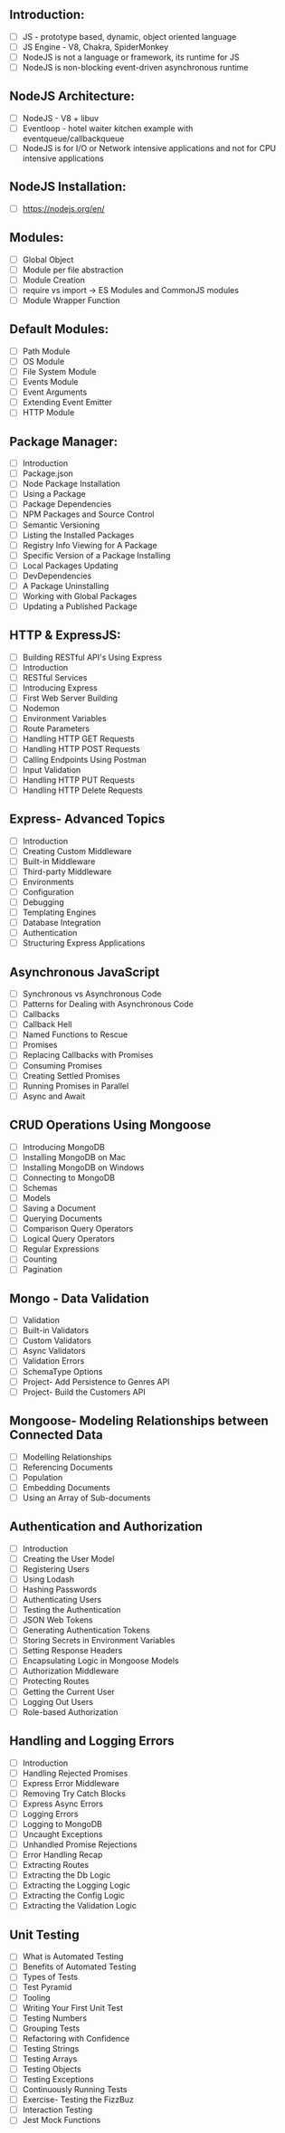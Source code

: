## Introduction:
  - [ ] JS - prototype based, dynamic, object oriented language
  - [ ] JS Engine - V8, Chakra, SpiderMonkey
  - [ ] NodeJS is not a language or framework, its runtime for JS
  - [ ] NodeJS is non-blocking event-driven asynchronous runtime

## NodeJS Architecture:
- [ ] NodeJS - V8 + libuv
- [ ] Eventloop - hotel waiter kitchen example with eventqueue/callbackqueue
- [ ] NodeJS is for I/O or Network intensive applications and not for CPU intensive applications

## NodeJS Installation:
  - [ ] https://nodejs.org/en/

## Modules:
  - [ ] Global Object
  - [ ] Module per file abstraction
  - [ ] Module Creation
  - [ ] require vs import -> ES Modules and CommonJS modules
  - [ ] Module Wrapper Function

## Default Modules:
  - [ ] Path Module   
  - [ ] OS Module   
  - [ ] File System Module    
  - [ ] Events Module   
  - [ ] Event Arguments   
  - [ ] Extending Event Emitter   
  - [ ] HTTP Module

## Package Manager:
  - [ ] Introduction    
  - [ ] Package.json    
  - [ ] Node Package Installation   
  - [ ] Using a Package   
  - [ ] Package Dependencies    
  - [ ] NPM Packages and Source Control   
  - [ ] Semantic Versioning   
  - [ ] Listing the Installed Packages    
  - [ ] Registry Info Viewing for A Package   
  - [ ] Specific Version of a Package Installing    
  - [ ] Local Packages Updating   
  - [ ] DevDependencies   
  - [ ] A Package Uninstalling    
  - [ ] Working with Global Packages    
  - [ ] Updating a Published Package

## HTTP & ExpressJS:
  - [ ] Building RESTful API's Using Express
  - [ ] Introduction    
  - [ ] RESTful Services    
  - [ ] Introducing Express   
  - [ ] First Web Server Building   
  - [ ] Nodemon   
  - [ ] Environment Variables   
  - [ ] Route Parameters    
  - [ ] Handling HTTP GET Requests    
  - [ ] Handling HTTP POST Requests   
  - [ ] Calling Endpoints Using Postman   
  - [ ] Input Validation    
  - [ ] Handling HTTP PUT Requests    
  - [ ] Handling HTTP Delete Requests

## Express- Advanced Topics
  - [ ] Introduction
  - [ ] Creating Custom Middleware
  - [ ] Built-in Middleware
  - [ ] Third-party Middleware
  - [ ] Environments
  - [ ] Configuration
  - [ ] Debugging
  - [ ] Templating Engines
  - [ ] Database Integration
  - [ ] Authentication
  - [ ] Structuring Express Applications

## Asynchronous JavaScript
  - [ ] Synchronous vs Asynchronous Code
  - [ ] Patterns for Dealing with Asynchronous Code
  - [ ] Callbacks
  - [ ] Callback Hell
  - [ ] Named Functions to Rescue
  - [ ] Promises
  - [ ] Replacing Callbacks with Promises
  - [ ] Consuming Promises
  - [ ] Creating Settled Promises
  - [ ] Running Promises in Parallel
  - [ ] Async and Await

## CRUD Operations Using Mongoose
  - [ ] Introducing MongoDB
  - [ ] Installing MongoDB on Mac
  - [ ] Installing MongoDB on Windows
  - [ ] Connecting to MongoDB
  - [ ] Schemas
  - [ ] Models
  - [ ] Saving a Document
  - [ ] Querying Documents
  - [ ] Comparison Query Operators
  - [ ] Logical Query Operators
  - [ ] Regular Expressions
  - [ ] Counting
  - [ ] Pagination

## Mongo - Data Validation
  - [ ] Validation
  - [ ] Built-in Validators
  - [ ] Custom Validators
  - [ ] Async Validators
  - [ ] Validation Errors
  - [ ] SchemaType Options
  - [ ] Project- Add Persistence to Genres API
  - [ ] Project- Build the Customers API

## Mongoose- Modeling Relationships between Connected Data
  - [ ] Modelling Relationships
  - [ ] Referencing Documents
  - [ ] Population
  - [ ] Embedding Documents
  - [ ] Using an Array of Sub-documents

## Authentication and Authorization
  - [ ] Introduction
  - [ ] Creating the User Model
  - [ ] Registering Users
  - [ ] Using Lodash
  - [ ] Hashing Passwords
  - [ ] Authenticating Users
  - [ ] Testing the Authentication
  - [ ] JSON Web Tokens
  - [ ] Generating Authentication Tokens
  - [ ] Storing Secrets in Environment Variables
  - [ ] Setting Response Headers
  - [ ] Encapsulating Logic in Mongoose Models
  - [ ] Authorization Middleware
  - [ ] Protecting Routes
  - [ ] Getting the Current User
  - [ ] Logging Out Users
  - [ ] Role-based Authorization

## Handling and Logging Errors
  - [ ] Introduction
  - [ ] Handling Rejected Promises
  - [ ] Express Error Middleware
  - [ ] Removing Try Catch Blocks
  - [ ] Express Async Errors
  - [ ] Logging Errors
  - [ ] Logging to MongoDB
  - [ ] Uncaught Exceptions
  - [ ] Unhandled Promise Rejections
  - [ ] Error Handling Recap
  - [ ] Extracting Routes
  - [ ] Extracting the Db Logic
  - [ ] Extracting the Logging Logic
  - [ ] Extracting the Config Logic
  - [ ] Extracting the Validation Logic

## Unit Testing
  - [ ] What is Automated Testing
  - [ ] Benefits of Automated Testing
  - [ ] Types of Tests
  - [ ] Test Pyramid
  - [ ] Tooling
  - [ ] Writing Your First Unit Test
  - [ ] Testing Numbers
  - [ ] Grouping Tests
  - [ ] Refactoring with Confidence
  - [ ] Testing Strings
  - [ ] Testing Arrays
  - [ ] Testing Objects
  - [ ] Testing Exceptions
  - [ ] Continuously Running Tests
  - [ ] Exercise- Testing the FizzBuz
  - [ ] Interaction Testing
  - [ ] Jest Mock Functions